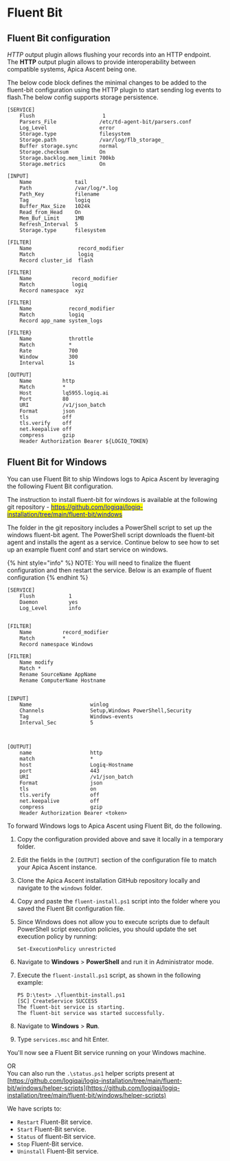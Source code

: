 # Fluent Bit

## Fluent Bit configuration

_HTTP_ output plugin allows flushing your records into an HTTP endpoint. The **HTTP** output plugin allows to provide interoperability between compatible systems, Apica Ascent being one.

The below code block defines the minimal changes to be added to the fluent-bit configuration using the HTTP plugin to start sending log events to flash.The below config supports storage persistence.



```
[SERVICE]
    Flush                      1
    Parsers_File              /etc/td-agent-bit/parsers.conf
    Log_Level                 error
    Storage.type              filesystem
    Storage.path              /var/log/flb_storage_
    Buffer storage.sync       normal
    Storage.checksum          On
    Storage.backlog.mem_limit 700kb
    Storage.metrics           On
    
[INPUT]
    Name              tail
    Path              /var/log/*.log
    Path_Key          filename
    Tag               logiq
    Buffer_Max_Size   1024k
    Read_from_Head    On
    Mem_Buf_Limit     1MB
    Refresh_Interval  5
    Storage.type      filesystem

[FILTER]
    Name               record_modifier
    Match              logiq
    Record cluster_id  flash

[FILTER]
    Name             record_modifier
    Match            logiq
    Record namespace  xyz

[FILTER]
    Name            record_modifier
    Match           logiq
    Record app_name system_logs

[FILTER}
    Name            throttle
    Match           *
    Rate            700
    Window          300
    Interval        1s

[OUTPUT]
    Name          http
    Match         *
    Host          lq5955.logiq.ai
    Port          80
    URI           /v1/json_batch
    Format        json
    tls           off
    tls.verify    off
    net.keepalive off
    compress      gzip
    Header Authorization Bearer ${LOGIQ_TOKEN}
```

## Fluent Bit for Windows

You can use Fluent Bit to ship Windows logs to Apica Ascent by leveraging the following Fluent Bit configuration.

The instruction to install fluent-bit for windows is available at the following git repository - [<mark style="color:blue;">https://github.com/logiqai/logiq-installation/tree/main/fluent-bit/windows</mark>](https://github.com/logiqai/logiq-installation/tree/main/fluent-bit/windows)<mark style="color:blue;"></mark>

The folder in the git repository includes a PowerShell script to set up the windows fluent-bit agent. The PowerShell script downloads the fluent-bit agent and installs the agent as a service. Continue below to see how to set up an example fluent conf and start service on windows.

{% hint style="info" %}
NOTE: You will need to finalize the fluent configuration and then restart the service. Below is an example of fluent configuration
{% endhint %}

```
[SERVICE]
    Flush           1
    Daemon          yes
    Log_Level       info


[FILTER]
    Name          record_modifier
    Match         *
    Record namespace Windows 

[FILTER]
    Name modify
    Match *
    Rename SourceName AppName
    Rename ComputerName Hostname


[INPUT]
    Name                   winlog
    Channels               Setup,Windows PowerShell,Security
    Tag                    Windows-events
    Interval_Sec           5



[OUTPUT]
    name                   http
    match                  *
    host                   Logiq-Hostname
    port                   443
    URI                    /v1/json_batch
    Format                 json
    tls                    on
    tls.verify             off
    net.keepalive          off
    compress               gzip
    Header Authorization Bearer <token>
```

To forward Windows logs to Apica Ascent using Fluent Bit, do the following.&#x20;

1. Copy the configuration provided above and save it locally in a temporary folder.&#x20;
2. Edit the fields in the `[OUTPUT]` section of the configuration file to match your Apica Ascent instance.&#x20;
3. Clone the Apica Ascent installation GitHub repository locally and navigate to the `windows` folder.
4. Copy and paste the `fluent-install.ps1` script into the folder where you saved the Fluent Bit configuration file.&#x20;
5.  Since Windows does not allow you to execute scripts due to default PowerShell script execution policies, you should update the set execution policy by running:&#x20;

    ```
    Set-ExecutionPolicy unrestricted
    ```
6. Navigate to **Windows** > **PowerShell** and run it in Administrator mode.&#x20;
7.  Execute the `fluent-install.ps1` script, as shown in the following example:

    ```
    PS D:\test> .\fluentbit-install.ps1
    [SC] CreateService SUCCESS
    The fluent-bit service is starting.
    The fluent-bit service was started successfully.
    ```
8. Navigate to **Windows** > **Run**. &#x20;
9. Type `services.msc` and hit Enter.&#x20;

You'll now see a Fluent Bit service running on your Windows machine.&#x20;

OR\
You can also run the `.\status.ps1` helper scripts present at [https://github.com/logiqai/logiq-installation/tree/main/fluent-bit/windows/helper-scripts](https://github.com/logiqai/logiq-installation/tree/main/fluent-bit/windows/helper-scripts)

We have scripts to:&#x20;

* `Restart` Fluent-Bit service.
* `Start` Fluent-Bit service.
* `Status` of fluent-Bit service.
* `Stop` Fluent-Bit service.
* `Uninstall` Fluent-Bit service.

